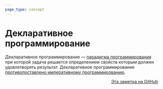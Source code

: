 ```yaml
---
page_type: concept
---
```

# Декларативное программирование

Декларативное программирование — [парадигма программирования](20221029163225.md) при которой задача решается определением свойств которым должен удовлетворять результат. Декларативное программирование [противопоставлено императивному программированию](20221029163907.md).



<p v-pre style="text-align: right">
  <a href="https://github.com/Kverde/algorithms/blob/main/source/20221029163214.md">
  Эта заметка на GitHub
  </a>
</p>
